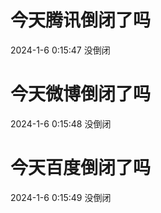 # 今天腾讯倒闭了吗

2024-1-6 0:15:47 没倒闭

# 今天微博倒闭了吗

2024-1-6 0:15:48 没倒闭

# 今天百度倒闭了吗

2024-1-6 0:15:49 没倒闭

